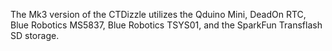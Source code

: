 The Mk3 version of the CTDizzle utilizes the Qduino Mini, DeadOn RTC, Blue Robotics MS5837, Blue Robotics TSYS01, and the SparkFun Transflash SD storage.
